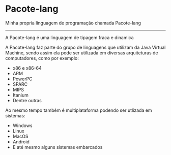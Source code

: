 # Pacote-lang
Minha propria linguagem de programação chamada Pacote-lang

---

A Pacote-lang é uma linguagem de tipagem fraca e dinamica

A Pacote-lang faz parte do grupo de linguagens que utilizam da Java Virtual Machine, sendo assim ela pode ser utilizada em diversas arquiteturas de computadores, como por exemplo:
- x86 e x86-64
- ARM
- PowerPC
- SPARC
- MIPS
- Itanium
- Dentre outras

Ao mesmo tempo também é multiplataforma podendo ser utlizada em sistemas:
- Windows
- Linux
- MacOS
- Android
- E até mesmo alguns sistemas embarcados
